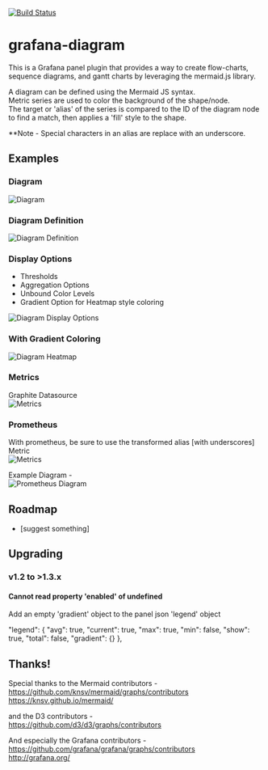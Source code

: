 [![Build Status](https://travis-ci.org/travis-ci/travis-web.svg?branch=master)](https://travis-ci.org/travis-ci/travis-web)

# grafana-diagram

This is a Grafana panel plugin that provides a way to create flow-charts, sequence diagrams, and gantt charts by leveraging the mermaid.js library.



A diagram can be defined using the Mermaid JS syntax.  
Metric series are used to color the background of the shape/node.  
The target or 'alias' of the series is compared to the ID of the diagram node to find a match, then applies a 'fill' style to the shape.  
  

**Note - Special characters in an alias are replace with an underscore.
   
## Examples  

   
### Diagram  
  
![Diagram](https://raw.githubusercontent.com/jdbranham/grafana-diagram/master/src/img/diagram.PNG?raw=true)  


  
### Diagram Definition  
  
![Diagram Definition](https://raw.githubusercontent.com/jdbranham/grafana-diagram/master/src/img/diagram_definition.PNG?raw=true)  


  
### Display Options  
  
* Thresholds
* Aggregation Options
* Unbound Color Levels
* Gradient Option for Heatmap style coloring
  
![Diagram Display Options](https://raw.githubusercontent.com/jdbranham/grafana-diagram/master/src/img/diagram_display.PNG?raw=true)  

### With Gradient Coloring  

![Diagram Heatmap](https://raw.githubusercontent.com/jdbranham/grafana-diagram/master/src/img/diagram_gradient.PNG?raw=true) 
  
### Metrics  
  
Graphite Datasource  
![Metrics](https://raw.githubusercontent.com/jdbranham/grafana-diagram/master/src/img/diagram_metrics_graphite.PNG?raw=true) 


  
### Prometheus  
  
With prometheus, be sure to use the transformed alias [with underscores]  
Metric  
![Metrics](https://raw.githubusercontent.com/jdbranham/grafana-diagram/master/src/img/diagram_metrics_prometheus.PNG?raw=true)  

Example Diagram -  
![Prometheus Diagram](https://raw.githubusercontent.com/jdbranham/grafana-diagram/master/src/img/diagram_prometheus.PNG?raw=true)  
 
  
## Roadmap  
  
- [suggest something]  

## Upgrading  

### v1.2 to >1.3.x  

#### Cannot read property 'enabled' of undefined

Add an empty 'gradient' object to the panel json 'legend' object  

  "legend": {
    "avg": true,
    "current": true,
    "max": true,
    "min": false,
    "show": true,
    "total": false,
    "gradient": {}
  },
  
## Thanks!  
  

Special thanks to the Mermaid contributors -  
https://github.com/knsv/mermaid/graphs/contributors  
https://knsv.github.io/mermaid/  

and the D3 contributors -  
https://github.com/d3/d3/graphs/contributors  

And especially the Grafana contributors -  
https://github.com/grafana/grafana/graphs/contributors   
http://grafana.org/  

